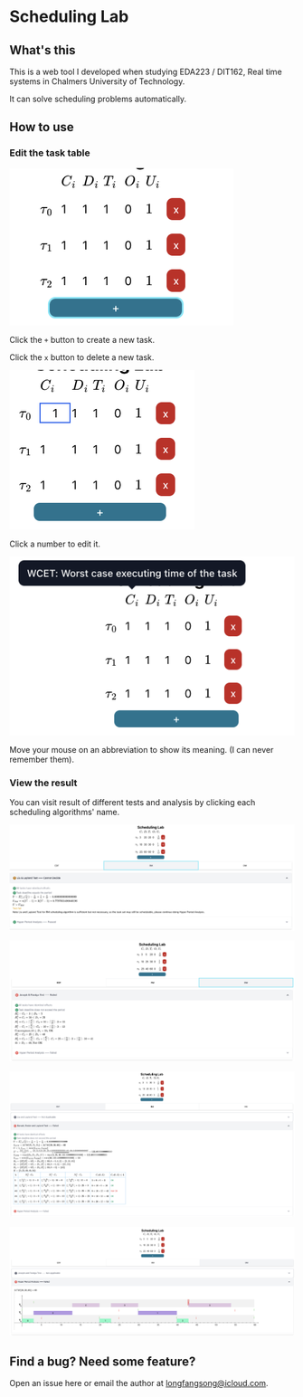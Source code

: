 # Scheduling Lab

## What's this

This is a web tool I developed when studying EDA223 / DIT162, Real time systems in Chalmers University of Technology.

It can solve scheduling problems automatically.

## How to use

### Edit the task table

![taskTable](images/taskTable.png)

Click the `+` button to create a new task.

Click the `x` button to delete a new task.

![alt text](images/taskTable-edit.png)

Click a number to edit it.

![alt text](images/taskTable-hover.png)

Move your mouse on an abbreviation to show its meaning. (I can never remember them).

### View the result

You can visit result of different tests and analysis by clicking each scheduling algorithms' name.

![Example1](images/example1.png)

![Example2](images/example2.png)

![Example3](images/example3.png)

![Example4](images/example4.png)

## Find a bug? Need some feature?

Open an issue here or email the author at <longfangsong@icloud.com>.